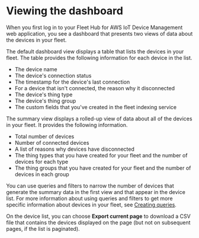 # Viewing the dashboard<a name="aws-iot-monitor-user-queries-dashboard"></a>

When you first log in to your Fleet Hub for AWS IoT Device Management web application, you see a dashboard that presents two views of data about the devices in your fleet\.

The default dashboard view displays a table that lists the devices in your fleet\. The table provides the following information for each device in the list\.
+ The device name
+ The device's connection status
+ The timestamp for the device's last connection
+ For a device that isn't connected, the reason why it disconnected
+ The device's thing type
+ The device's thing group
+ The custom fields that you've created in the fleet indexing service

The summary view displays a rolled\-up view of data about all of the devices in your fleet\. It provides the following information\.
+ Total number of devices
+ Number of connected devices
+ A list of reasons why devices have disconnected
+ The thing types that you have created for your fleet and the number of devices for each type
+ The thing groups that you have created for your fleet and the number of devices in each group

You can use queries and filters to narrow the number of devices that generate the summary data in the first view and that appear in the device list\. For more information about using queries and filters to get more specific information about devices in your fleet, see [Creating queries](aws-iot-monitor-user-queries-creating.md#aws-iot-monitor-user-queries-create)\.

On the device list, you can choose **Export current page** to download a CSV file that contains the devices displayed on the page \(but not on subsequent pages, if the list is paginated\)\.